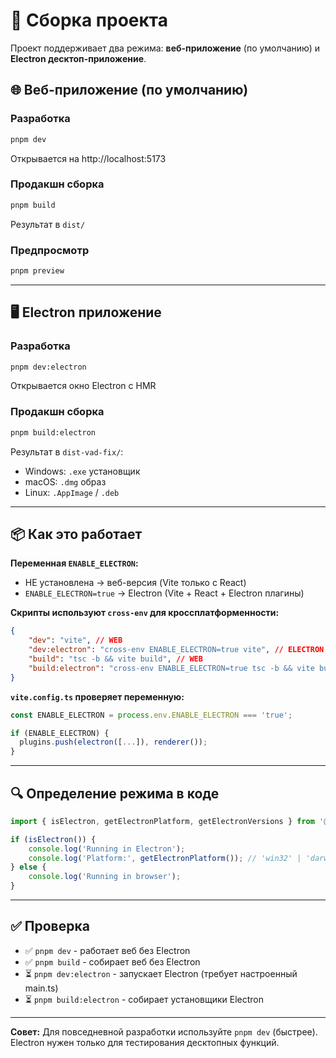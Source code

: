 # 🚀 Сборка проекта

Проект поддерживает два режима: **веб-приложение** (по умолчанию) и **Electron десктоп-приложение**.

## 🌐 Веб-приложение (по умолчанию)

### Разработка

```bash
pnpm dev
```

Открывается на http://localhost:5173

### Продакшн сборка

```bash
pnpm build
```

Результат в `dist/`

### Предпросмотр

```bash
pnpm preview
```

---

## 🖥️ Electron приложение

### Разработка

```bash
pnpm dev:electron
```

Открывается окно Electron с HMR

### Продакшн сборка

```bash
pnpm build:electron
```

Результат в `dist-vad-fix/`:

-   Windows: `.exe` установщик
-   macOS: `.dmg` образ
-   Linux: `.AppImage` / `.deb`

---

## 📦 Как это работает

**Переменная `ENABLE_ELECTRON`:**

-   НЕ установлена → веб-версия (Vite только с React)
-   `ENABLE_ELECTRON=true` → Electron (Vite + React + Electron плагины)

**Скрипты используют `cross-env` для кроссплатформенности:**

```json
{
    "dev": "vite", // WEB
    "dev:electron": "cross-env ENABLE_ELECTRON=true vite", // ELECTRON
    "build": "tsc -b && vite build", // WEB
    "build:electron": "cross-env ENABLE_ELECTRON=true tsc -b && vite build && electron-builder" // ELECTRON
}
```

**`vite.config.ts` проверяет переменную:**

```typescript
const ENABLE_ELECTRON = process.env.ENABLE_ELECTRON === 'true';

if (ENABLE_ELECTRON) {
  plugins.push(electron([...]), renderer());
}
```

---

## 🔍 Определение режима в коде

```typescript
import { isElectron, getElectronPlatform, getElectronVersions } from '@shared/lib';

if (isElectron()) {
    console.log('Running in Electron');
    console.log('Platform:', getElectronPlatform()); // 'win32' | 'darwin' | 'linux'
} else {
    console.log('Running in browser');
}
```

---

## ✅ Проверка

-   ✅ `pnpm dev` - работает веб без Electron
-   ✅ `pnpm build` - собирает веб без Electron
-   ⏳ `pnpm dev:electron` - запускает Electron (требует настроенный main.ts)
-   ⏳ `pnpm build:electron` - собирает установщики Electron

---

**Совет:** Для повседневной разработки используйте `pnpm dev` (быстрее). Electron нужен только для тестирования десктопных функций.
